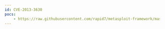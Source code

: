 ```yaml
---
id: CVE-2013-3630
pocs:
    - https://raw.githubusercontent.com/rapid7/metasploit-framework/master/modules/exploits/multi/http/moodle_cmd_exec.rb
---
```

